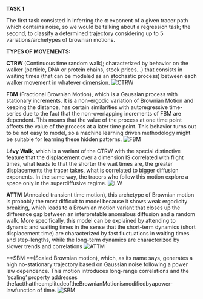 **TASK 1**

The first task consisted in inferring the 𝝰 exponent of a given tracer path which contains noise, so we would be talking about a regression task; the second, to classify a determined trajectory considering up to 5 variations/archetypes of brownian motions.




**TYPES OF MOVEMENTS:**

**CTRW** (Continuous time random walk); characterized by behavior on the walker (particle, DNA or protein chains, stock prices...) that consists in waiting times (that can be modeled as an stochastic process) between each walker movement in whatever dimension.
<img src="" title="CTRW" />

**FBM** (Fractional Brownian Motion), which is a Gaussian process with stationary increments. It is a non-ergodic variation of Brownian Motion and keeping the distance, has certain similarities with autoregressive time-series due to the fact that the non-overlapping increments of FBM are dependent. This means that the value of the process at one time point affects the value of the process at a later time point. This behavior turns out to be not easy to model, so a machine learning driven methodology might be suitable for learning these hidden patterns.
<img src="" title="FBM" />

**Lévy Walk**, which is a variant of the CTRW with the special distinctive feature that the displacement over a dimension IS correlated with flight times, what leads to that the shorter the wait times are, the greater displacements the tracer takes, what is correlated to bigger diffusion exponents. In the same way, the tracers who follow this motion explore a space only in the superdiffusive regime.
<img src="" title="LW" />

**ATTM** (Annealed transient time motion), this archetype of Brownian motion is probably the most difficult to model because it shows weak ergodicity breaking, which leads to a Brownian motion variant that closes up the difference gap between an interpretable anomalous diffusion and a random walk. More specifically, this model can be explained by attending to dynamic and waiting times in the sense that the short-term dynamics (short displacement time) are characterized by fast fluctuations in waiting times and step-lengths, while the long-term dynamics are characterized by slower trends and correlations
<img src="" title="ATTM" />

**SBM **(Scaled Brownian motion), which, as its name says, generates a high no-stationary trajectory based on Gaussian noise following a power law dependence. This motion introduces long-range correlations and the ‘scaling’ property addresses thefactthattheamplitudeoftheBrownianMotionismodifiedbyapower-lawfunction of time.
<img src="" title="SBM" />






